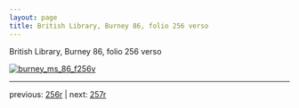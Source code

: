 ```yaml
---
layout: page
title: British Library, Burney 86, folio 256 verso
---
```


British Library, Burney 86, folio 256 verso

[![burney_ms_86_f256v](http://www.homermultitext.org/iipsrv?IIIF=/project/homer/pyramidal/deepzoom/bl/burney86imgs/v1/burney_ms_86_f256v.tif/full/800,/0/default.jpg)](http://www.homermultitext.org/ict2/?urn=urn:cite2:bl:burney86imgs.v1:burney_ms_86_f256v) 

---

previous:  [256r](../256r/) | next: [257r](../257r/)